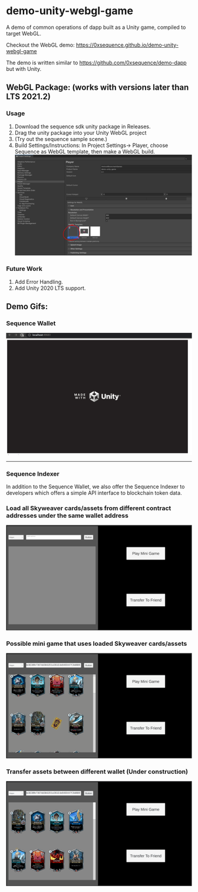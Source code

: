 # demo-unity-webgl-game

A demo of common operations of dapp built as a Unity game, compiled to target WebGL.

Checkout the WebGL demo: https://0xsequence.github.io/demo-unity-webgl-game

The demo is written similar to https://github.com/0xsequence/demo-dapp but with Unity.

## WebGL Package: (works with versions later than LTS 2021.2)
### Usage
1. Download the sequence sdk unity package in Releases.
2. Drag the unity package into your Unity WebGL project
3. (Try out the sequence sample scene.)
4. Build Settings/Instructions:
  In Project Settings-> Player, choose Sequence as WebGL template, then make a WebGL build.
![](./Demo/WebGL_Setup_Instruction_PlayerSettings.PNG)

### Future Work
1. Add Error Handling.
2. Add Unity 2020 LTS support.

## Demo Gifs:
### Sequence Wallet

![](./Demo/webGL_demo_dapp.gif)


---

### Sequence Indexer

In addition to the Sequence Wallet, we also offer the Sequence Indexer to developers which offers
a simple API interface to blockchain token data.

### Load all Skyweaver cards/assets from different contract addresses under the same wallet address

![](./Demo/load_skyweaver_card.gif)

### Possible mini game that uses loaded Skyweaver cards/assets

![](./Demo/mini_game_with_card.gif)

### Transfer assets between different wallet (Under construction)

![](./Demo/transfer_card_drag_drop.gif)

